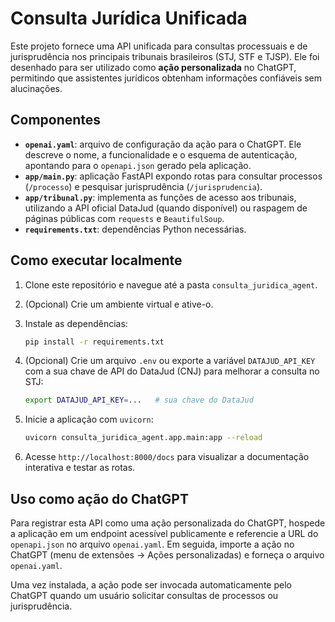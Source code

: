 # Consulta Jurídica Unificada

Este projeto fornece uma API unificada para consultas processuais e de
jurisprudência nos principais tribunais brasileiros (STJ, STF e TJSP). Ele
foi desenhado para ser utilizado como **ação personalizada** no ChatGPT,
permitindo que assistentes jurídicos obtenham informações confiáveis sem
alucinações.

## Componentes

- **`openai.yaml`**: arquivo de configuração da ação para o ChatGPT. Ele
  descreve o nome, a funcionalidade e o esquema de autenticação, apontando
  para o `openapi.json` gerado pela aplicação.
- **`app/main.py`**: aplicação FastAPI expondo rotas para consultar
  processos (`/processo`) e pesquisar jurisprudência (`/jurisprudencia`).
- **`app/tribunal.py`**: implementa as funções de acesso aos tribunais,
  utilizando a API oficial DataJud (quando disponível) ou raspagem de
  páginas públicas com `requests` e `BeautifulSoup`.
- **`requirements.txt`**: dependências Python necessárias.

## Como executar localmente

1. Clone este repositório e navegue até a pasta `consulta_juridica_agent`.
2. (Opcional) Crie um ambiente virtual e ative-o.
3. Instale as dependências:

   ```bash
   pip install -r requirements.txt
   ```

4. (Opcional) Crie um arquivo `.env` ou exporte a variável `DATAJUD_API_KEY`
   com a sua chave de API do DataJud (CNJ) para melhorar a consulta no STJ:

   ```bash
   export DATAJUD_API_KEY=...   # sua chave do DataJud
   ```

5. Inicie a aplicação com `uvicorn`:

   ```bash
   uvicorn consulta_juridica_agent.app.main:app --reload
   ```

6. Acesse `http://localhost:8000/docs` para visualizar a documentação
   interativa e testar as rotas.

## Uso como ação do ChatGPT

Para registrar esta API como uma ação personalizada do ChatGPT, hospede a
aplicação em um endpoint acessível publicamente e referencie a URL do
``openapi.json`` no arquivo `openai.yaml`. Em seguida, importe a ação no
ChatGPT (menu de extensões → Ações personalizadas) e forneça o arquivo
`openai.yaml`.

Uma vez instalada, a ação pode ser invocada automaticamente pelo ChatGPT
quando um usuário solicitar consultas de processos ou jurisprudência.